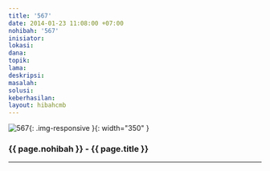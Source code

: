 ```yaml
---
title: '567'
date: 2014-01-23 11:08:00 +07:00
nohibah: '567'
inisiator:
lokasi:
dana:
topik:
lama:
deskripsi:
masalah:
solusi:
keberhasilan:
layout: hibahcmb
---
```


![567](/static/img/hibahcmb/567.png){: .img-responsive }{: width="350" }

### {{ page.nohibah }} - {{ page.title }}

---
